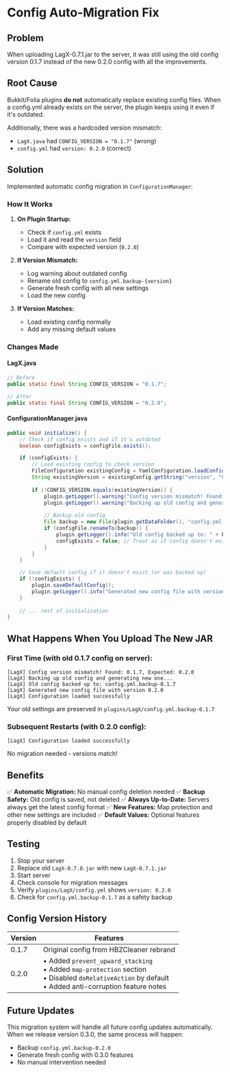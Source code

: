 # Config Auto-Migration Fix

## Problem
When uploading LagX-0.7.1.jar to the server, it was still using the old config version 0.1.7 instead of the new 0.2.0 config with all the improvements.

## Root Cause
Bukkit/Folia plugins **do not** automatically replace existing config files. When a config.yml already exists on the server, the plugin keeps using it even if it's outdated.

Additionally, there was a hardcoded version mismatch:
- `LagX.java` had `CONFIG_VERSION = "0.1.7"` (wrong)
- `config.yml` had `version: 0.2.0` (correct)

## Solution
Implemented automatic config migration in `ConfigurationManager`:

### How It Works
1. **On Plugin Startup:**
   - Check if `config.yml` exists
   - Load it and read the `version` field
   - Compare with expected version (`0.2.0`)

2. **If Version Mismatch:**
   - Log warning about outdated config
   - Rename old config to `config.yml.backup-{version}`
   - Generate fresh config with all new settings
   - Load the new config

3. **If Version Matches:**
   - Load existing config normally
   - Add any missing default values

### Changes Made

#### LagX.java
```java
// Before
public static final String CONFIG_VERSION = "0.1.7";

// After
public static final String CONFIG_VERSION = "0.2.0";
```

#### ConfigurationManager.java
```java
public void initialize() {
    // Check if config exists and if it's outdated
    boolean configExists = configFile.exists();

    if (configExists) {
        // Load existing config to check version
        FileConfiguration existingConfig = YamlConfiguration.loadConfiguration(configFile);
        String existingVersion = existingConfig.getString("version", "0.0.0");
        
        if (!CONFIG_VERSION.equals(existingVersion)) {
            plugin.getLogger().warning("Config version mismatch! Found: " + existingVersion + ", Expected: " + CONFIG_VERSION);
            plugin.getLogger().warning("Backing up old config and generating new one...");
            
            // Backup old config
            File backup = new File(plugin.getDataFolder(), "config.yml.backup-" + existingVersion);
            if (configFile.renameTo(backup)) {
                plugin.getLogger().info("Old config backed up to: " + backup.getName());
                configExists = false; // Treat as if config doesn't exist
            }
        }
    }

    // Save default config if it doesn't exist (or was backed up)
    if (!configExists) {
        plugin.saveDefaultConfig();
        plugin.getLogger().info("Generated new config file with version " + CONFIG_VERSION);
    }
    
    // ... rest of initialization
}
```

## What Happens When You Upload The New JAR

### First Time (with old 0.1.7 config on server):
```
[LagX] Config version mismatch! Found: 0.1.7, Expected: 0.2.0
[LagX] Backing up old config and generating new one...
[LagX] Old config backed up to: config.yml.backup-0.1.7
[LagX] Generated new config file with version 0.2.0
[LagX] Configuration loaded successfully
```

Your old settings are preserved in `plugins/LagX/config.yml.backup-0.1.7`

### Subsequent Restarts (with 0.2.0 config):
```
[LagX] Configuration loaded successfully
```

No migration needed - versions match!

## Benefits

✅ **Automatic Migration:** No manual config deletion needed
✅ **Backup Safety:** Old config is saved, not deleted
✅ **Always Up-to-Date:** Servers always get the latest config format
✅ **New Features:** Map protection and other new settings are included
✅ **Default Values:** Optional features properly disabled by default

## Testing

1. Stop your server
2. Replace old `LagX-0.7.0.jar` with new `LagX-0.7.1.jar`
3. Start server
4. Check console for migration messages
5. Verify `plugins/LagX/config.yml` shows `version: 0.2.0`
6. Check for `config.yml.backup-0.1.7` as a safety backup

## Config Version History

| Version | Features |
|---------|----------|
| 0.1.7 | Original config from HBZCleaner rebrand |
| 0.2.0 | • Added `prevent_upward_stacking`<br>• Added `map-protection` section<br>• Disabled `doRelativeAction` by default<br>• Added anti-corruption feature notes |

## Future Updates

This migration system will handle all future config updates automatically. When we release version 0.3.0, the same process will happen:
- Backup `config.yml.backup-0.2.0`
- Generate fresh config with 0.3.0 features
- No manual intervention needed


